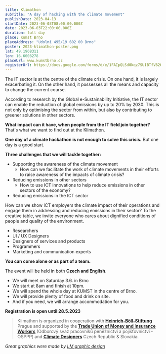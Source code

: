 ```yaml
---
title: Klimathon
subTitle: "A day of hacking with the climate movement"
publishDate: 2023-04-13
startDate: 2023-06-03T08:00:00.000Z
date: 2023-06-03T22:00:00.000Z
duration: full day
place: Kumst Brno
placeAddress: "Údolní 495/19 602 00 Brno"
poster: 2023-klimathon-poster.png
lat: 49.1968311
lon: 16.6003278
placeUrl: www.kumstbrno.cz
registerUrl: https://docs.google.com/forms/d/e/1FAIpQLSd0kqz7SUIBTfV62QZn_BpR_FngMvyMnS_nK2uQH--I1yqwpg/viewform
---
```

The IT sector is at the centre of the climate crisis.
On one hand, it is largely exacerbating it.
On the other hand, it possesses all the means and capacity to change the current course.

According to research by the Global e-Sustainability Initiative,
the IT sector can enable the reduction of global emissions by up to 20% by 2030.
This is not only by optimising the sector from within, but also by contributing to greener solutions in other sectors.

**What impact can it have, when people from the IT field join together?**
That's what we want to find out at the Klimathon.

**One day of a climate hackathon is not enough to solve this crisis.**
But one day is a good start.

**Three challenges that we will tackle together:**

- Supporting the awareness of the climate movement
    - How can we facilitate the work of climate movements in their efforts to raise awareness of the impacts of climate crisis?
- Reducing emissions in other sectors
    - How to use ICT innovations to help reduce emissions in other sectors of the economy?
- Reducing emissions in the ICT sector

How can we show ICT employers the climate impact of their operations and engage them in addressing and reducing emissions in their sector?
To the creative table, we invite everyone who cares about dignified conditions of people and quality of the environment.

- Researchers
- UI / UX Designers
- Designers of services and products
- Programmers
- Marketing and communication experts

**You can come alone or as part of a team.**

The event will be held in both **Czech and English**.

- We will meet on Saturday 3.6. in Brno
- We start at 8am and finish at 10pm.
- We will spend the whole day at KUMST in the centre of Brno.
- We will provide plenty of food and drink on site.
- And if you need, we will arrange accommodation for you.

**Registration is open until 28.5.2023**

> Klimathon is organized in cooperation with [**Heinrich-Böll-Stiftung**](https://cz.boell.org/) Prague
> and supported by the [**Trade Union of Money and Insurance Workers**](https://www.osppp.cz/) (Odborový svaz pracovníků peněžnictví a pojišťovnictví - OSPPP)
> and [**Climate Designers**](https://www.climatedesigners.org/chapters) Czech Republic & Slovakia.

*Great graphics were made by [LM graphic design](https://www.lenkamareckova.com/)*
